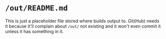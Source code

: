 # `/out/README.md`

This is just a placeholder file stored where builds output to. Git(Hub) needs it because it'll complain about `/out/` not existing and it won't even commit it unless it has something in it.
